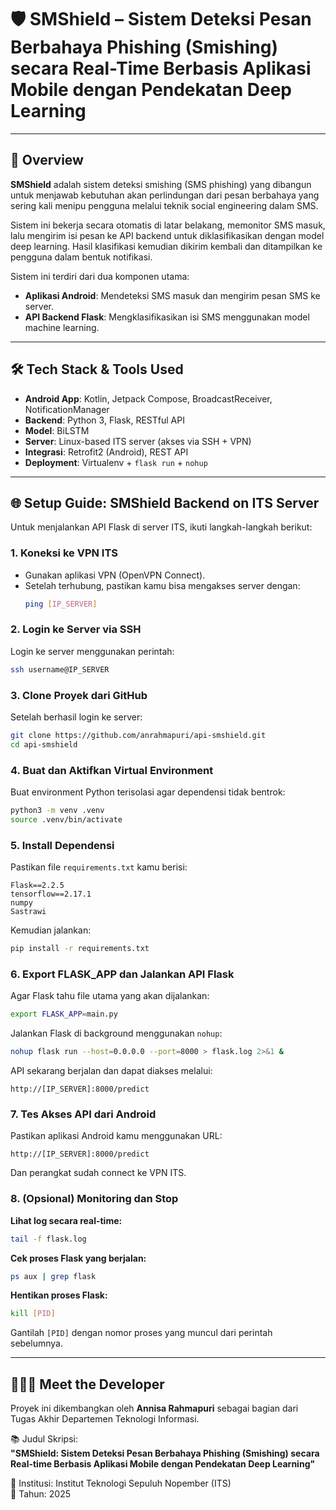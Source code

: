 # 🛡️ SMShield – Sistem Deteksi Pesan Berbahaya Phishing (Smishing) secara Real-Time Berbasis Aplikasi Mobile dengan Pendekatan Deep Learning

---

## 📖 Overview

**SMShield** adalah sistem deteksi smishing (SMS phishing) yang dibangun untuk menjawab kebutuhan akan perlindungan dari pesan berbahaya yang sering kali menipu pengguna melalui teknik social engineering dalam SMS.

Sistem ini bekerja secara otomatis di latar belakang, memonitor SMS masuk, lalu mengirim isi pesan ke API backend untuk diklasifikasikan dengan model deep learning. Hasil klasifikasi kemudian dikirim kembali dan ditampilkan ke pengguna dalam bentuk notifikasi.

Sistem ini terdiri dari dua komponen utama:
- **Aplikasi Android**: Mendeteksi SMS masuk dan mengirim pesan SMS ke server.
- **API Backend Flask**: Mengklasifikasikan isi SMS menggunakan model machine learning.

---

## 🛠️ Tech Stack & Tools Used

- **Android App**: Kotlin, Jetpack Compose, BroadcastReceiver, NotificationManager  
- **Backend**: Python 3, Flask, RESTful API 
- **Model**: BiLSTM
- **Server**: Linux-based ITS server (akses via SSH + VPN)  
- **Integrasi**: Retrofit2 (Android), REST API  
- **Deployment**: Virtualenv + `flask run` + `nohup`

---

## 🌐 Setup Guide: SMShield Backend on ITS Server

Untuk menjalankan API Flask di server ITS, ikuti langkah-langkah berikut:

### 1. Koneksi ke VPN ITS
- Gunakan aplikasi VPN (OpenVPN Connect).
- Setelah terhubung, pastikan kamu bisa mengakses server dengan:
  ```bash
  ping [IP_SERVER]
  ```

### 2. Login ke Server via SSH
Login ke server menggunakan perintah:
```bash
ssh username@IP_SERVER
```

### 3. Clone Proyek dari GitHub
Setelah berhasil login ke server:
```bash
git clone https://github.com/anrahmapuri/api-smshield.git
cd api-smshield
```

### 4. Buat dan Aktifkan Virtual Environment
Buat environment Python terisolasi agar dependensi tidak bentrok:
```bash
python3 -m venv .venv
source .venv/bin/activate
```

### 5. Install Dependensi
Pastikan file `requirements.txt` kamu berisi:
```
Flask==2.2.5
tensorflow==2.17.1
numpy
Sastrawi
```
Kemudian jalankan:
```bash
pip install -r requirements.txt
```

### 6. Export FLASK_APP dan Jalankan API Flask
Agar Flask tahu file utama yang akan dijalankan:
```bash
export FLASK_APP=main.py
```
Jalankan Flask di background menggunakan `nohup`:
```bash
nohup flask run --host=0.0.0.0 --port=8000 > flask.log 2>&1 &
```
API sekarang berjalan dan dapat diakses melalui:
```
http://[IP_SERVER]:8000/predict
```

### 7. Tes Akses API dari Android
Pastikan aplikasi Android kamu menggunakan URL:
```
http://[IP_SERVER]:8000/predict
```
Dan perangkat sudah connect ke VPN ITS.

### 8. (Opsional) Monitoring dan Stop

**Lihat log secara real-time:**
```bash
tail -f flask.log
```

**Cek proses Flask yang berjalan:**
```bash
ps aux | grep flask
```

**Hentikan proses Flask:**
```bash
kill [PID]
```
Gantilah `[PID]` dengan nomor proses yang muncul dari perintah sebelumnya.

---

## 👩🏻‍💻 Meet the Developer

Proyek ini dikembangkan oleh **Annisa Rahmapuri** sebagai bagian dari Tugas Akhir Departemen Teknologi Informasi. 

📚 Judul Skripsi:  
**"SMShield: Sistem Deteksi Pesan Berbahaya Phishing (Smishing) secara Real-time Berbasis Aplikasi Mobile dengan Pendekatan Deep Learning"**

📍 Institusi: Institut Teknologi Sepuluh Nopember (ITS)  
📅 Tahun: 2025
